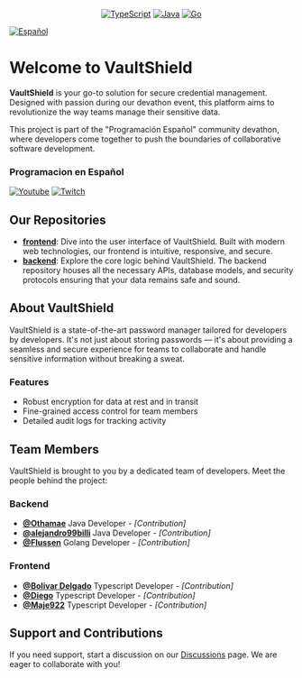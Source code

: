 <p align="center">
    <a href ="https://github.com/VaultShield/frontend"><img src="https://img.shields.io/badge/-TypeScript-3178C6?style=flat-square&logo=typescript&logoColor=white" alt="TypeScript"></a>
    <a href ="https://github.com/VaultShield/backend"><img src="https://img.shields.io/badge/-Java-ED8B00?style=flat-square&logo=openjdk&logoColor=white" alt="Java"></a>
    <a href ="https://github.com/VaultShield/backend"><img src="https://img.shields.io/badge/-Golang-00ADD8?style=flat-square&logo=go&logoColor=white" alt="Go"></a>
</p>

[![Español](https://img.shields.io/badge/-Espa%C3%B1ol-blue?style=flat)](https://github.com/VaultShield/.github/blob/master/profile/README_es.md)

# Welcome to VaultShield

**VaultShield** is your go-to solution for secure credential management. Designed with passion during our devathon event, this platform aims to revolutionize the way teams manage their sensitive data.

This project is part of the "Programación Español" community devathon, where developers come together to push the boundaries of collaborative software development.

### Programacion en Español
[![Youtube](https://img.shields.io/badge/YouTube-FF0000?style=&logo=youtube&logoColor=white)](https://www.youtube.com/@programacion-es)
[![Twitch](https://img.shields.io/badge/Twitch-6441A5?style=&logo=twitch&logoColor=white)](https://www.twitch.tv/programacion_es)

## Our Repositories

- **[frontend](/frontend)**: Dive into the user interface of VaultShield. Built with modern web technologies, our frontend is intuitive, responsive, and secure.
- **[backend](/backend)**: Explore the core logic behind VaultShield. The backend repository houses all the necessary APIs, database models, and security protocols ensuring that your data remains safe and sound.

## About VaultShield

VaultShield is a state-of-the-art password manager tailored for developers by developers. It's not just about storing passwords — it's about providing a seamless and secure experience for teams to collaborate and handle sensitive information without breaking a sweat.

### Features

- Robust encryption for data at rest and in transit
- Fine-grained access control for team members
- Detailed audit logs for tracking activity

## Team Members

VaultShield is brought to you by a dedicated team of developers. Meet the people behind the project:
### Backend
- **[@Othamae](https://github.com/Othamae)** Java Developer - *[Contribution]*
- **[@alejandro99billi](https://github.com/alejandro99billi)** Java Developer - *[Contribution]*
- **[@Flussen](https://github.com/Flussen)** Golang Developer - *[Contribution]*

### Frontend
- **[@Bolivar Delgado](https://github.com/bol507)** Typescript Developer - *[Contribution]*
- **[@Diego](https://github.com/diego-vecch)** Typescript Developer - *[Contribution]*
- **[@Maje922](https://github.com/Maje922)** Typescript Developer - *[Contribution]*

## Support and Contributions

If you need support, start a discussion on our [Discussions](https://github.com/VaultShield/discussions) page. We are eager to collaborate with you!
